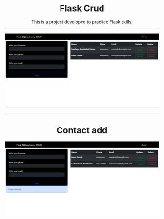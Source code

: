 <h1 align="center">
    <span>Flask Crud</span>
</h1>

<div align="center">
    <p>This is a project developed to practice Flask skills.</p>
</div>

---

![This is the index page of the aplication](public/index_page.png)

---

<div align="center">
    <h1>Contact add</h1>
</div>

![This is the index page after add a contact](public/contact_add.png)
